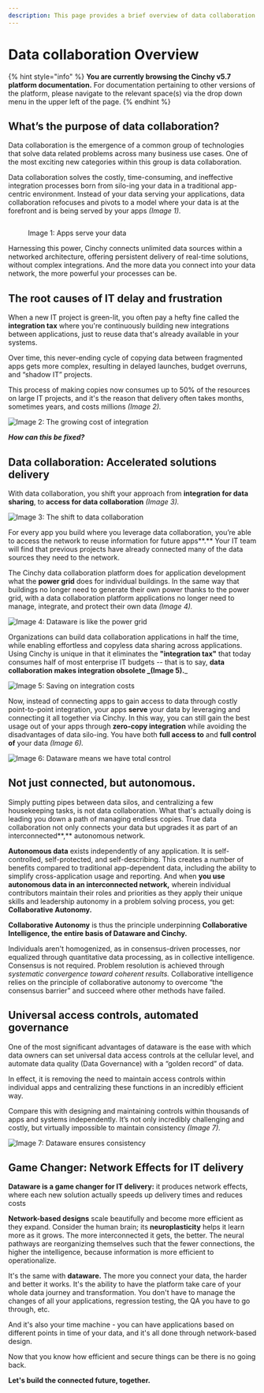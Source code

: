 ```yaml
---
description: This page provides a brief overview of data collaboration
---
```


# Data collaboration Overview

{% hint style="info" %}
**You are currently browsing the Cinchy v5.7 platform documentation.** For documentation pertaining to other versions of the platform, please navigate to the relevant space(s) via the drop down menu in the upper left of the page.
{% endhint %}

## What’s the purpose of data collaboration?

Data collaboration is the emergence of a common group of technologies that solve data related problems across many business use cases. One of the most exciting new categories within this group is data collaboration.

Data collaboration solves the costly, time-consuming, and ineffective integration processes born from silo-ing your data in a traditional app-centric environment. Instead of your data serving your applications, data collaboration refocuses and pivots to a model where your data is at the forefront and is being served by your apps _(Image 1)._



<figure><img src=".gitbook/assets/image (366).png" alt=""><figcaption><p>Image 1: Apps serve your data</p></figcaption></figure>

Harnessing this power, Cinchy connects unlimited data sources within a networked architecture, offering persistent delivery of real-time solutions, without complex integrations. And the more data you connect into your data network, the more powerful your processes can be.

## The root causes of IT delay and frustration

When a new IT project is green-lit, you often pay a hefty fine called the **integration tax** where you're continuously building new integrations between applications, just to reuse data that's already available in your systems.

Over time, this never-ending cycle of copying data between fragmented apps gets more complex, resulting in delayed launches, budget overruns, and “shadow IT” projects.

This process of making copies now consumes up to 50% of the resources on large IT projects, and it's the reason that delivery often takes months, sometimes years, and costs millions _(Image 2)._

![Image 2: The growing cost of integration](<.gitbook/assets/image (141).png>)

_**How can this be fixed?**_

## Data collaboration: **Accelerated solutions delivery**

With data collaboration, you shift your approach from **integration for data sharing**, to **access for data collaboration** _(Image 3)._

![Image 3: The shift to data collaboration](https://lh5.googleusercontent.com/DSJwTLfBWBIWtzTE5qyNKqHOmRL85PcXYUNQuGFhcGzIWefJnqtaGEdoc\_AfaECMp2cHvnqnQIWaBI8qvkOmgjC0ID74szGLBDnCAsbHo03JseWF-VfHC4szvyjP66PaQB9UCQ9w)

For every app you build where you leverage data collaboration, you’re able to access the network to reuse information for future apps**.** Your IT team will find that previous projects have already connected many of the data sources they need to the network.

The Cinchy data collaboration platform does for application development what the **power grid** does for individual buildings. In the same way that buildings no longer need to generate their own power thanks to the power grid, with a data collaboration platform applications no longer need to manage, integrate, and protect their own data _(Image 4)._



![Image 4: Dataware is like the power grid](<.gitbook/assets/image (99).png>)

Organizations can build data collaboration applications in half the time, while enabling effortless and copyless data sharing across applications. Using Cinchy is unique in that it eliminates the **"integration tax"** that today consumes half of most enterprise IT budgets -- that is to say, **data collaboration makes integration obsolete **_**(Image 5).**_



![Image 5: Saving on integration costs](<.gitbook/assets/image (97).png>)

Now, instead of connecting apps to gain access to data through costly point-to-point integration, your apps **serve** your data by leveraging and connecting it all together via Cinchy. In this way, you can still gain the best usage out of your apps through **zero-copy integration** while avoiding the disadvantages of data silo-ing. You have both **full access to** and **full control of** your data _(Image 6)._



![Image 6: Dataware means we have total control](<.gitbook/assets/image (601).png>)

## Not just connected, but autonomous.

​Simply putting pipes between data silos, and centralizing a few housekeeping tasks, is not data collaboration. What that's actually doing is leading you down a path of managing endless copies. True data collaboration not only connects your data but upgrades it as part of an interconnected**,** autonomous network.

**Autonomous data** exists independently of any application. It is self-controlled, self-protected, and self-describing. This creates a number of benefits compared to traditional app-dependent data, including the ability to simplify cross-application usage and reporting. And when **you use autonomous data in an interconnected network,** wherein individual contributors maintain their roles and priorities as they apply their unique skills and leadership autonomy in a problem solving process, you get: **Collaborative Autonomy.**

**Collaborative Autonomy** is thus the principle underpinning **Collaborative Intelligence, the entire basis of Dataware and Cinchy.**

Individuals aren't homogenized, as in consensus-driven processes, nor equalized through quantitative data processing, as in collective intelligence. Consensus is not required. Problem resolution is achieved through _systematic convergence toward coherent results._ Collaborative intelligence relies on the principle of collaborative autonomy to overcome “the consensus barrier” and succeed where other methods have failed.

## Universal access controls, automated governance

One of the most significant advantages of dataware is the ease with which data owners can set universal data access controls at the cellular level, and automate data quality (Data Governance) with a “golden record” of data.

In effect, it is removing the need to maintain access controls within individual apps and centralizing these functions in an incredibly efficient way.

Compare this with designing and maintaining controls within thousands of apps and systems independently. It’s not only incredibly challenging and costly, but virtually impossible to maintain consistency _(Image 7)._

![Image 7: Dataware ensures consistency](<.gitbook/assets/image (376).png>)

## Game Changer: Network Effects for IT delivery

**Dataware is a game changer for IT delivery:** it produces network effects, where each new solution actually speeds up delivery times and reduces costs

**Network-based designs** scale beautifully and become more efficient as they expand. Consider the human brain; its **neuroplasticity** helps it learn more as it grows. The more interconnected it gets, the better. The neural pathways are reorganizing themselves such that the fewer connections, the higher the intelligence, because information is more efficient to operationalize.

It's the same with **dataware.** The more you connect your data, the harder and better it works. It's the ability to have the platform take care of your whole data journey and transformation. You don't have to manage the changes of all your applications, regression testing, the QA you have to go through, etc.

And it's also your time machine - you can have applications based on different points in time of your data, and it's all done through network-based design.

Now that you know how efficient and secure things can be there is no going back.

**Let's build the connected future, together.**
